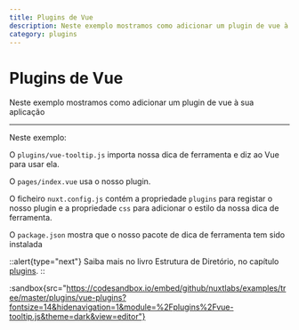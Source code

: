 ```yaml
---
title: Plugins de Vue
description: Neste exemplo mostramos como adicionar um plugin de vue à sua aplicação
category: plugins
---
```


# Plugins de Vue

Neste exemplo mostramos como adicionar um plugin de vue à sua aplicação

---

Neste exemplo:

O `plugins/vue-tooltip.js` importa nossa dica de ferramenta e diz ao Vue para usar ela.

O `pages/index.vue` usa o nosso plugin.

O ficheiro `nuxt.config.js` contém a propriedade `plugins` para registar o nosso plugin e a propriedade `css` para adicionar o estilo da nossa dica de ferramenta.

O `package.json` mostra que o nosso pacote de dica de ferramenta tem sido instalada

::alert{type="next"}
Saiba mais no livro Estrutura de Diretório, no capítulo [plugins](/docs/directory-structure/plugins#plugins-de-vue).
::

:sandbox{src="https://codesandbox.io/embed/github/nuxtlabs/examples/tree/master/plugins/vue-plugins?fontsize=14&hidenavigation=1&module=%2Fplugins%2Fvue-tooltip.js&theme=dark&view=editor"}
